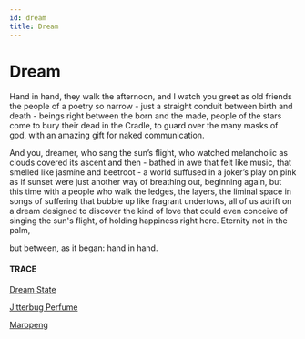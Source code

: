 ```yaml
---
id: dream
title: Dream
---
```


# Dream

Hand in hand, 
they walk the afternoon,
and I watch you greet as old friends
the people of a poetry so narrow -
just a straight conduit 
between birth and death -
beings right between 
the born and the made,
people of the stars 
come to bury their dead
in the Cradle, 
to guard over 
the many masks of god, 
with an amazing gift 
for naked communication.

And you, dreamer, 
who sang the sun’s flight, 
who watched melancholic
as clouds covered its ascent
and then - bathed in awe 
that felt like music, that smelled 
like jasmine and beetroot - 
a world suffused 
in a joker’s play on pink
as if sunset were just another way 
of breathing out, 
beginning again,
but this time with a people
who walk the ledges, the layers, 
the liminal space in songs of suffering
that bubble up like fragrant undertows,
all of us adrift on a dream designed
to discover the kind of love 
that could even conceive 
of singing the sun's flight,
of holding happiness right here.
Eternity not in the palm,

but between, as it began: 
hand in hand.


#### TRACE

[Dream State](https://www.youtube.com/watch?v=AjjlABP5t1Q)

[Jitterbug Perfume](https://www.goodreads.com/book/show/8682.Jitterbug_Perfume)

[Maropeng](https://www.maropeng.co.za/)
